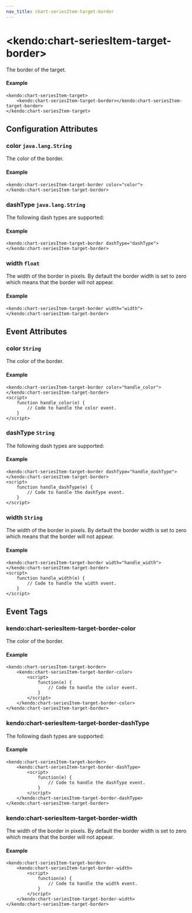 ```yaml
---
nav_title: chart-seriesItem-target-border
---
```


# \<kendo:chart-seriesItem-target-border\>

The border of the target.

#### Example
    <kendo:chart-seriesItem-target>
        <kendo:chart-seriesItem-target-border></kendo:chart-seriesItem-target-border>
    </kendo:chart-seriesItem-target>

## Configuration Attributes

### color `java.lang.String`

The color of the border.

#### Example
    <kendo:chart-seriesItem-target-border color="color">
    </kendo:chart-seriesItem-target-border>

### dashType `java.lang.String`

The following dash types are supported:

#### Example
    <kendo:chart-seriesItem-target-border dashType="dashType">
    </kendo:chart-seriesItem-target-border>

### width `float`

The width of the border in pixels. By default the border width is set to zero which means that the border will not appear.

#### Example
    <kendo:chart-seriesItem-target-border width="width">
    </kendo:chart-seriesItem-target-border>


## Event Attributes

### color `String`

The color of the border.


#### Example
    <kendo:chart-seriesItem-target-border color="handle_color">
    </kendo:chart-seriesItem-target-border>
    <script>
        function handle_color(e) {
            // Code to handle the color event.
        }
    </script>

### dashType `String`

The following dash types are supported:


#### Example
    <kendo:chart-seriesItem-target-border dashType="handle_dashType">
    </kendo:chart-seriesItem-target-border>
    <script>
        function handle_dashType(e) {
            // Code to handle the dashType event.
        }
    </script>

### width `String`

The width of the border in pixels. By default the border width is set to zero which means that the border will not appear.


#### Example
    <kendo:chart-seriesItem-target-border width="handle_width">
    </kendo:chart-seriesItem-target-border>
    <script>
        function handle_width(e) {
            // Code to handle the width event.
        }
    </script>

## Event Tags

### kendo:chart-seriesItem-target-border-color

The color of the border.


#### Example
    <kendo:chart-seriesItem-target-border>
        <kendo:chart-seriesItem-target-border-color>
            <script>
                function(e) {
                    // Code to handle the color event.
                }
            </script>
        </kendo:chart-seriesItem-target-border-color>
    </kendo:chart-seriesItem-target-border>

### kendo:chart-seriesItem-target-border-dashType

The following dash types are supported:


#### Example
    <kendo:chart-seriesItem-target-border>
        <kendo:chart-seriesItem-target-border-dashType>
            <script>
                function(e) {
                    // Code to handle the dashType event.
                }
            </script>
        </kendo:chart-seriesItem-target-border-dashType>
    </kendo:chart-seriesItem-target-border>

### kendo:chart-seriesItem-target-border-width

The width of the border in pixels. By default the border width is set to zero which means that the border will not appear.


#### Example
    <kendo:chart-seriesItem-target-border>
        <kendo:chart-seriesItem-target-border-width>
            <script>
                function(e) {
                    // Code to handle the width event.
                }
            </script>
        </kendo:chart-seriesItem-target-border-width>
    </kendo:chart-seriesItem-target-border>

